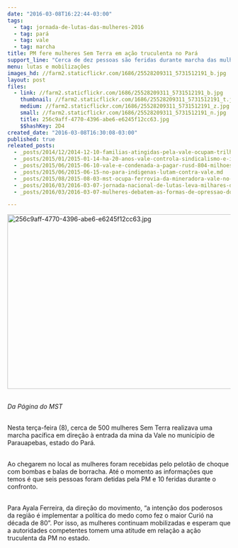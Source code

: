 ```yaml
---
date: "2016-03-08T16:22:44-03:00"
tags:
  - tag: jornada-de-lutas-das-mulheres-2016
  - tag: pará
  - tag: vale
  - tag: marcha
title: PM fere mulheres Sem Terra em ação truculenta no Pará
support_line: "Cerca de dez pessoas são feridas durante marcha das mulheres em direção a Vale de Parauapebas, no Pará. "
menu: lutas e mobilizações
images_hd: //farm2.staticflickr.com/1686/25528209311_5731512191_b.jpg
layout: post
files:
  - link: //farm2.staticflickr.com/1686/25528209311_5731512191_b.jpg
    thumbnail: //farm2.staticflickr.com/1686/25528209311_5731512191_t.jpg
    medium: //farm2.staticflickr.com/1686/25528209311_5731512191_z.jpg
    small: //farm2.staticflickr.com/1686/25528209311_5731512191_n.jpg
    title: 256c9aff-4770-4396-abe6-e6245f12cc63.jpg
    $$hashKey: 2D4
created_date: "2016-03-08T16:30:08-03:00"
published: true
releated_posts:
  - _posts/2014/12/2014-12-10-familias-atingidas-pela-vale-ocupam-trilhos-da-estrada-de-ferro-de-carajas.md
  - _posts/2015/01/2015-01-14-ha-20-anos-vale-controla-sindicalismo-e-impede-eleicoes-em-carajas.md
  - _posts/2015/06/2015-06-10-vale-e-condenada-a-pagar-rusd-804-milhoes-por-acidentes-de-trabalho.md
  - _posts/2015/06/2015-06-15-no-para-indigenas-lutam-contra-vale.md
  - _posts/2015/08/2015-08-03-mst-ocupa-ferrovia-da-mineradora-vale-no-para.md
  - _posts/2016/03/2016-03-07-jornada-nacional-de-lutas-leva-milhares-de-mulheres-as-ruas-de-todo-pais.md
  - _posts/2016/03/2016-03-07-mulheres-debatem-as-formas-de-opressao-do-capital-no-campo.md

---
```

<p><img alt="256c9aff-4770-4396-abe6-e6245f12cc63.jpg" height="394" src="//farm2.staticflickr.com/1686/25528209311_5731512191_b.jpg" width="700" /></p>

<p><br />
<em>Da P&aacute;gina do MST</em></p>

<p><br />
Nesta ter&ccedil;a-feira (8), cerca de 500 mulheres Sem Terra realizava uma marcha pac&iacute;fica em dire&ccedil;&atilde;o &agrave; entrada da mina da Vale no munic&iacute;pio de Parauapebas, estado do Par&aacute;.</p>

<p><br />
Ao chegarem no local as mulheres foram recebidas pelo pelot&atilde;o de choque com bombas e balas de borracha. At&eacute; o momento as informa&ccedil;&otilde;es que temos &eacute; que seis pessoas foram detidas pela PM e 10 feridas durante o confronto.</p>

<p><br />
Para Ayala Ferreira, da dire&ccedil;&atilde;o do movimento, &ldquo;a inten&ccedil;&atilde;o dos poderosos da regi&atilde;o &eacute; implementar a pol&iacute;tica do medo como fez o maior Curi&oacute; na d&eacute;cada de 80&rdquo;. Por isso, as mulheres continuam mobilizadas e esperam que a autoridades competentes tomem uma atitude em rela&ccedil;&atilde;o a a&ccedil;&atilde;o truculenta da PM no estado.</p>

